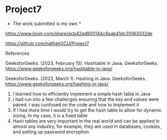 # Project7

* The work submitted is my own *

https://www.loom.com/share/acb42ad800144c8aab41dc31083332de

https://github.com/nathanGCU/Project7

References

GeeksforGeeks. (2023, February 15). Hashtable in Java. GeeksforGeeks. https://www.geeksforgeeks.org/hashtable-in-java/

GeeksforGeeks. (2023, March 1). Hashing in Java. GeeksforGeeks. https://www.geeksforgeeks.org/hashing-in-java/ 

1. I learned how to efficiently implement a simple hash table in Java
2. I had run into a few challenges ensuring that the key and values were paired. I was confused on the code and
how to implement it
3. If I had more time I would try to get the hash table to allow for dynamic sizing. In my case, it is a fixed
table
4. Hash tables are very important in the real world and can be applied in almost any industry, for example, they are used in databases, cookies, and setting up password encryption
